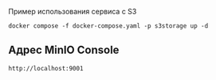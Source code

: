 Пример использования сервиса с S3

```shell
docker compose -f docker-compose.yaml -p s3storage up -d
```

## Адрес MinIO Console
```shell
http://localhost:9001
```